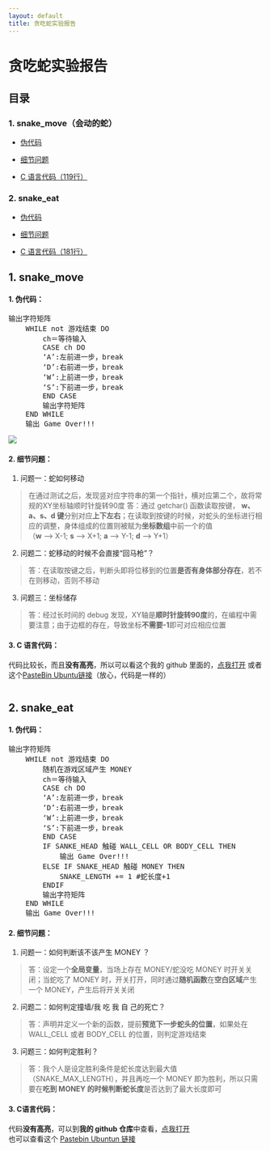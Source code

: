 ```yaml
---
layout: default
title: 贪吃蛇实验报告
---
```

# 贪吃蛇实验报告

## 目录

### 1. snake_move（会动的蛇）

* <a href="#SM_1">伪代码</a>

* <a href="#SM_2">细节问题</a>

* <a href="#SM_3">C 语言代码（119行）</a>

### 2. snake_eat

* <a href="#SE_1">伪代码</a>

* <a href="#SE_2">细节问题</a>

* <a href="#SE_3">C 语言代码（181行）</a>

## 1. snake_move

#### 1. 伪代码<a name="SM_1"></a>：
<pre>
输出字符矩阵
	WHILE not 游戏结束 DO
		ch＝等待输入
		CASE ch DO
		‘A’:左前进一步，break 
		‘D’:右前进一步，break    
		‘W’:上前进一步，break    
		‘S’:下前进一步，break    
		END CASE
		输出字符矩阵
	END WHILE
	输出 Game Over!!! 
</pre>

![](https://sysu-swi.github.io/images/snake-head.png)

#### 2. 细节问题<a name="SM_2"></a>：

1. 问题一：蛇如何移动   
> 在通过测试之后，发现竖对应字符串的第一个指针，横对应第二个，故将常规的XY坐标轴顺时针旋转90度
答：通过 getchar() 函数读取按键， **w、a、s、d 键**分别对应**上下左右**；在读取到按键的时候，对蛇头的坐标进行相应的调整，身体组成的位置则被赋为**坐标数组**中前一个的值  
>（**w** --> X-1; **s** --> X+1; **a** --> Y-1; **d** --> Y+1）

2. 问题二：蛇移动的时候不会直接“回马枪”？  
> 答：在读取按键之后，判断头即将位移到的位置**是否有身体部分存在**，若不在则移动，否则不移动

3. 问题三：坐标储存  
> 答：经过长时间的 debug 发现，XY轴是**顺时针旋转90度**的，在编程中需要注意；由于边框的存在，导致坐标**不需要-1**即可对应相应位置

#### 3. C 语言代码<a name="SM_3"></a>：

代码比较长，而且**没有高亮**，所以可以看这个我的 github 里面的，<a href="https://github.com/FFFengMJL/homework/blob/gh-pages/lab/snake_move.c" target="_blank">点我打开</a>
或者这个<a href="https://paste.ubuntu.com/p/DNGMfZtxp9/" target="_blank">PasteBin Ubuntu链接</a>（放心，代码是一样的）

<pre id="bug_1"></pre>

## 2. snake_eat

#### 1. 伪代码<a name="SE_1"></a>：

<pre>
输出字符矩阵
	WHILE not 游戏结束 DO
        随机在游戏区域产生 MONEY
		ch＝等待输入
		CASE ch DO
		‘A’:左前进一步，break 
		‘D’:右前进一步，break    
		‘W’:上前进一步，break    
		‘S’:下前进一步，break    
		END CASE
        IF SANKE_HEAD 触碰 WALL_CELL OR BODY_CELL THEN
            输出 Game Over!!!
        ELSE IF SNAKE_HEAD 触碰 MONEY THEN
            SNAKE_LENGTH += 1 #蛇长度+1
        ENDIF
		输出字符矩阵
	END WHILE
	输出 Game Over!!! 
</pre>

#### 2. 细节问题<a name="SE_2"></a>：

1. 问题一：如何判断该不该产生 MONEY ？  
> 答：设定一个**全局变量**，当场上存在 MONEY/蛇没吃 MONEY 时开关关闭；当蛇吃了 MONEY 时，开关打开，同时通过**随机函数**在**空白区域**产生一个 MONEY，产生后将开关关闭

2. 问题二：如何判定撞墙/我 吃 我 自 己的死亡？  
> 答：声明并定义一个新的函数，提前**预览下一步蛇头的位置**，如果处在 WALL_CELL 或者 BODY_CELL 的位置，则判定游戏结束

3. 问题三：如何判定胜利？  
> 答：我个人是设定胜利条件是蛇长度达到最大值（SNAKE_MAX_LENGTH），并且再吃一个 MONEY 即为胜利，所以只需要在**吃到 MONEY 的时候判断蛇长度**是否达到了最大长度即可

#### 3. C语言代码<a name="SE_3"></a>：

代码**没有高亮**，可以到**我的 github 仓库**中查看，<a href="https://github.com/FFFengMJL/homework/blob/gh-pages/lab/snake_eat.c" target="_blank">点我打开</a>  
也可以查看这个 <a href="https://paste.ubuntu.com/p/s4pFg2tZGr/" target="_blank">Pastebin Ubuntun 链接</a>

<pre id="bug_2"></pre>

<script>
document.getElementById('bug_1').innerText = `#include<stdio.h>
#include<stdlib.h>
#include<time.h>

#define SANKE_MAX_LENGTH 20
#define SNAKE_HEAD 'H'
#define SNAKE_BODY 'X'
#define BLANK_CELL ' '
#define SNAKE_FOOD '$'
#define WALL_CELL '*'

int GG=0;
char map[12][12]={
    {"***********"},
    {"*XXXXH    *"},
    {"*         *"},
    {"*         *"},
    {"*         *"},
    {"*         *"},
    {"*         *"},
    {"*         *"},
    {"*         *"},
    {"*         *"},
    {"*         *"},
    {"***********"}
};
int snakelen=5;
int snake_xy[SANKE_MAX_LENGTH][2];/*x是竖坐标，y是横坐标*/


void Output(void){/*输出*/
    int i;
    system("clear");/*清屏（Ubuntu版本命令），win版本未尝试*/
    for(i=0;i<12;i++){
        printf("%s\n",map[i]);
    }
}

void Gameover(void){/*游戏结束*/
    char map_GG[12][12]={
        "***********",
        "*         *",
        "*         *",
        "*         *",
        "* G a m e *",
        "*         *",
        "* O v e r *",
        "*         *",
        "*         *",
        "*         *",
        "*         *",
        "***********"
    };
    system("clear");
    int i;
    for(i=0;i<12;i++){
        printf("%s\n",map_GG[i]);
    }
}

/*x是竖，y是横*/
/*复制除了头之外的蛇的坐标*/
void MoveButHead(int snakelen){
    int i;
    map[snake_xy[snakelen-1][0]][snake_xy[snakelen-1][1]]=' ';/*将蛇尾消失*/
    for(i=snakelen-1;i>=1;i--){/*倒序赋值，避免逻辑错误*/
        snake_xy[i][0]=snake_xy[i-1][0];
        snake_xy[i][1]=snake_xy[i-1][1];
    }
}

void MoveHead(void){
    map[snake_xy[1][0]][snake_xy[1][1]]='X';/*原本的头变为身子*/
    map[snake_xy[0][0]][snake_xy[0][1]]='H';/*新的头出现*/
}

void Snake_Move(int snakelen){
    char direct=getchar();
    switch(direct){
        case 'a':
        case 'A':if(snake_xy[1][1]+1 != snake_xy[0][1]){/*判断条件：脖子不在头的要转向的方向*/
            MoveButHead(snakelen);
            snake_xy[0][1]--;/*头Y坐标-1*/
            MoveHead();
        }break;
        case 'w':
        case 'W':if(snake_xy[1][0]+1 != snake_xy[0][0]){
            MoveButHead(snakelen);
            snake_xy[0][0]-=1;/*头X坐标-1*/
            MoveHead();
        }break;
        case 's':
        case 'S':if((snake_xy[1][0]-1) != (snake_xy[0][0])){
            MoveButHead(snakelen);
            snake_xy[0][0]+=1;/*头X坐标+1*/
            MoveHead();
        }break;
        case 'd':
        case 'D':if(snake_xy[1][1]-1 != snake_xy[0][1]){
            MoveButHead(snakelen);
            snake_xy[0][1]++;/*头Y坐标+1*/
            MoveHead();
        }break;
        case 'q':GG=1;Gameover();break;
        default:break;
    }
}

int main(void){
    int i;
    for(i=0;i<snakelen;i++){/*初始化坐标数组*/
        snake_xy[i][0]=1;
        snake_xy[i][1]=snakelen-i;
    }
    while(GG != 1){
        Output();
        Snake_Move(snakelen);
    }
}`
document.getElementById('bug_2').innerText = `#include<stdio.h>
#include<stdlib.h>
#include<time.h>

#define SANKE_MAX_LENGTH 20
#define SNAKE_HEAD 'H'
#define SNAKE_BODY 'X'
#define BLANK_CELL ' '
#define SNAKE_FOOD '$'
#define WALL_CELL '*'
/*put a food randomized on a blank cell*/
/*void Put_Money(void)*/
/*out cells of the gird*/
int GG=0;
char map[12][12]={
    {"***********"},
    {"*XXXXH    *"},
    {"*         *"},
    {"*         *"},
    {"*         *"},
    {"*         *"},
    {"*         *"},
    {"*         *"},
    {"*         *"},
    {"*         *"},
    {"*         *"},
    {"***********"}
};

int snakelen=5;
int snake_xy[SANKE_MAX_LENGTH][2];/*x是竖，y是横*/
int Money=1;/*游戏区域是否有钱，默认没钱*/
int eat=0;/*表示刚刚是否吃屎*/
void Put_Money(void){/**/
    while(Money){/*区域里面没钱*/
        int x=rand()%10+1;
        int y=rand()%10+1;
        if(map[x][y] == ' '){
            map[x][y]='$';
            Money--;
        }
    }
}

void Gameover(int a){/*将GG修改集成于此，添加了胜利的结算画面*/
    char map_GG[12][12]={
        "***********",
        "*         *",
        "*         *",
        "*         *",
        "* G a m e *",
        "*         *",
        "* O v e r *",
        "*         *",
        "*         *",
        "*         *",
        "*         *",
        "***********"
    };
    char map_WIN[12][12]={
        "***********",
        "*         *",
        "*         *",
        "*         *",
        "*  Y O U  *",
        "*         *",
        "*  W I N  *",
        "*         *",
        "*         *",
        "*         *",
        "*         *",
        "***********"
    };
    system("clear");
    GG=1;
    int i;
    if(a == 1){
        for(i=0;i<12;i++){
            printf("%s\n",map_WIN[i]);
        }
    }
    else if(a == 0){
        for(i=0;i<12;i++){
            printf("%s\n",map_GG[i]);
        }
    }
}


void Crush_Foresee(int x_fore,int y_fore){/*康康下一步会不会翻车*/
    if(map[x_fore][y_fore] == '*' || map[x_fore][y_fore] == 'X'){
        Gameover(0);/*撞墙/我 吃 我 自 己的话就GG啦*/
    }
    else if(map[x_fore][y_fore] == '$'){/*判断会吃屎*/
        snakelen++;
        if(snakelen>20){
            Gameover(1);
        }
        eat=1;/*表示即将吃屎*/
        Money=1;/*表示区域即将没钱*/
    }
}

void Output(void){/*no problem*/
    int i;
    Put_Money();
    system("clear");/*清屏*/
    for(i=0;i<12;i++){
        printf("%s\n",map[i]);
    }
}


/*x是竖，y是横*/
/*复制除了头之外的蛇的坐标*/
void MoveButHead(void){
    int i;
    if(eat){/*新加的尾巴坐标是（0,0)*/
        eat=0;
    }
    else{
        map[snake_xy[snakelen-1][0]][snake_xy[snakelen-1][1]]=' ';/*将蛇尾消失*/
    }
    for(i=snakelen-1;i>=1;i--){/*倒序赋值，避免逻辑错误*/
        snake_xy[i][0]=snake_xy[i-1][0];
        snake_xy[i][1]=snake_xy[i-1][1];
    }
}

void MoveHead(void){
    map[snake_xy[1][0]][snake_xy[1][1]]='X';/*原本的头变为身子*/
    map[snake_xy[0][0]][snake_xy[0][1]]='H';/*头出现*/
}

void Snake_Move(int snakelen){
    char direct=getchar();
    switch(direct){
        case 'a':
        case 'A':if(snake_xy[1][1]+1 != snake_xy[0][1]){/*判断条件：脖子不在头的要转向的方向*/
            Crush_Foresee(snake_xy[0][0],snake_xy[0][1]-1);
            MoveButHead();
            snake_xy[0][1]--;/*头纵坐标-1*/
            MoveHead();
        }break;
        case 'w':
        case 'W':if(snake_xy[1][0]+1 != snake_xy[0][0]){
            Crush_Foresee(snake_xy[0][0]-1,snake_xy[0][1]);
            MoveButHead();
            snake_xy[0][0]-=1;/*头横坐标-1*/
            MoveHead();
        }break;
        case 's':
        case 'S':if((snake_xy[1][0]-1) != (snake_xy[0][0])){
            Crush_Foresee(snake_xy[0][0]+1,snake_xy[0][1]);
            MoveButHead();
            snake_xy[0][0]+=1;/*头横坐标+1*/
            MoveHead();
        }break;
        case 'd':
        case 'D':if(snake_xy[1][1]-1 != snake_xy[0][1]){
            Crush_Foresee(snake_xy[0][0],snake_xy[0][1]+1);
            MoveButHead();
            snake_xy[0][1]++;/*头纵坐标+1*/
            MoveHead();
        }break;
        case 'q':case 'Q':Gameover(0);break;
        default:break;
    }
}

int main(void){
    int i;
    for(i=0;i<snakelen;i++){/*初始化坐标数组*/
        snake_xy[i][0]=1;
        snake_xy[i][1]=snakelen-i;
    }
    while(GG != 1){
        Output();
        Snake_Move(snakelen);
    }
}`
</script>

